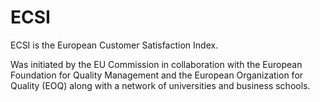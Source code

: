 # ECSI
ECSI is the European Customer Satisfaction Index.

Was initiated by the EU Commission in collaboration with the European Foundation for Quality Management and the European Organization for Quality (EOQ) along with a network of universities and business schools.
